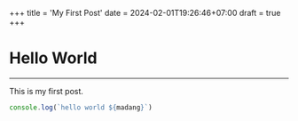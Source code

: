 +++
title = 'My First Post'
date = 2024-02-01T19:26:46+07:00
draft = true
+++

# Hello World

---

This is my first post.

``` js
console.log(`hello world ${madang}`)
```
